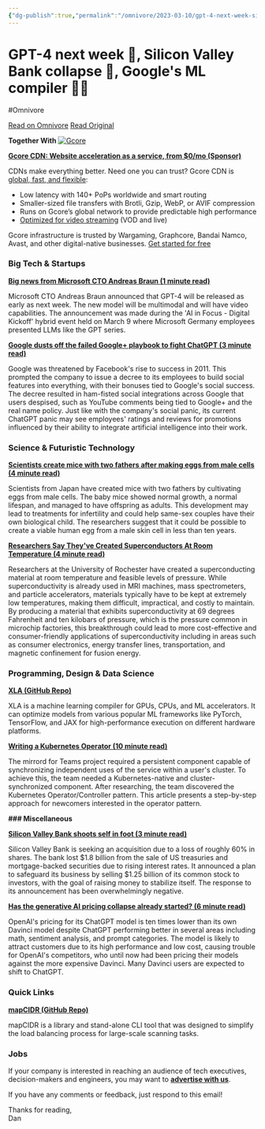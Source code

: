 ```yaml
---
{"dg-publish":true,"permalink":"/omnivore/2023-03-10/gpt-4-next-week-silicon-valley-bank-collapse-google-s-ml-compiler/","title":"GPT-4 next week 🤖, Silicon Valley Bank collapse 🏦, Google's ML compiler 👨‍💻","tags":["Newsletter"],"created":"","updated":""}
---
```



# GPT-4 next week 🤖, Silicon Valley Bank collapse 🏦, Google's ML compiler 👨‍💻
#Omnivore

[Read on Omnivore](https://omnivore.app/me/gpt-4-next-week-silicon-valley-bank-collapse-google-s-ml-compile-186cb701563)
[Read Original](https://actions.tldrnewsletter.com/web-version?ep=1&lc=e8d8297a-bc71-11ed-b1ba-f532ddc09fdc&p=2891adde-bf1a-11ed-adba-3351a2e35a30&pt=campaign&s=2ff88d47234695c4362d8be4650f7f599bc6a1e5b11fa559fdcb35a1149841ad&t=1678450362)


  
**Together With** [![Gcore](https:&#x2F;&#x2F;proxy-prod.omnivore-image-cache.app&#x2F;0x0,s5OW92FzIjHREZsJKE7SjI3FCzdh3sTr8DHbGJmvVDKY&#x2F;https:&#x2F;&#x2F;jwwrbzsvyukwfpbuimxf.supabase.co&#x2F;storage&#x2F;v1&#x2F;object&#x2F;public&#x2F;sponsor-logos&#x2F;gcore50.png?t&#x3D;2023-03-10T07%3A51%3A26.773Z)](https:&#x2F;&#x2F;tracking.tldrnewsletter.com&#x2F;CL0&#x2F;https:%2F%2Fgcore.com%2Fcdn%3Futm%5Fsource&#x3D;tldr%26utm%5Fmedium&#x3D;email%26utm%5Fcampaign&#x3D;20230310&#x2F;1&#x2F;01000186cb700860-1a32c076-1a30-47ea-a607-739837c3ef6c-000000&#x2F;NMUEiJL5UHKpHUzPZbXuoqAwwdQzP321ffcOi1b9AZo&#x3D;291)

[**Gcore CDN: Website acceleration as a service, from $0&#x2F;mo (Sponsor)**](https:&#x2F;&#x2F;tracking.tldrnewsletter.com&#x2F;CL0&#x2F;https:%2F%2Fgcore.com%2Fcdn%3Futm%5Fsource&#x3D;tldr%26utm%5Fmedium&#x3D;email%26utm%5Fcampaign&#x3D;20230310&#x2F;2&#x2F;01000186cb700860-1a32c076-1a30-47ea-a607-739837c3ef6c-000000&#x2F;uKQyvAt6%5FpO95ats9p0zBhdEHwxeE62%5FaSPZSqZPfcQ&#x3D;291) 

CDNs make everything better. Need one you can trust? Gcore CDN is [global, fast, and flexible](https:&#x2F;&#x2F;tracking.tldrnewsletter.com&#x2F;CL0&#x2F;https:%2F%2Fgcore.com%2Fcdn%3Futm%5Fsource&#x3D;tldr%26utm%5Fmedium&#x3D;email%26utm%5Fcampaign&#x3D;20230310&#x2F;3&#x2F;01000186cb700860-1a32c076-1a30-47ea-a607-739837c3ef6c-000000&#x2F;nsXJrwKs74QujTNj-khje2js1JtKoI25mUohhfo5Y9E&#x3D;291):
* Low latency with 140+ PoPs worldwide and smart routing
* Smaller-sized file transfers with Brotli, Gzip, WebP, or AVIF compression
* Runs on Gcore’s global network to provide predictable high performance
* [Optimized for video streaming](https:&#x2F;&#x2F;tracking.tldrnewsletter.com&#x2F;CL0&#x2F;https:%2F%2Fgcore.com%2Fcdn%3Futm%5Fsource&#x3D;tldr%26utm%5Fmedium&#x3D;email%26utm%5Fcampaign&#x3D;20230310&#x2F;4&#x2F;01000186cb700860-1a32c076-1a30-47ea-a607-739837c3ef6c-000000&#x2F;r9TwnNK0-1QU8rRb4Dfw2StDKZEcJwQEcTAkIJ5AS68&#x3D;291) (VOD and live)

Gcore infrastructure is trusted by Wargaming, Graphcore, Bandai Namco, Avast, and other digital-native businesses. [Get started for free](https:&#x2F;&#x2F;tracking.tldrnewsletter.com&#x2F;CL0&#x2F;https:%2F%2Fgcore.com%2Fcdn%3Futm%5Fsource&#x3D;tldr%26utm%5Fmedium&#x3D;email%26utm%5Fcampaign&#x3D;20230310&#x2F;5&#x2F;01000186cb700860-1a32c076-1a30-47ea-a607-739837c3ef6c-000000&#x2F;QQ3ZHNkEmCWUJrWGjRomz7Dn73KxW%5F0-m2HyaKnAq9U&#x3D;291)

### **Big Tech &amp; Startups**

[**Big news from Microsoft CTO Andreas Braun (1 minute read)**](https:&#x2F;&#x2F;tracking.tldrnewsletter.com&#x2F;CL0&#x2F;https:%2F%2Ftwitter.com%2FProductHunt%2Fstatus%2F1633954325994119170%3Futm%5Fsource&#x3D;tldrnewsletter&#x2F;1&#x2F;01000186cb700860-1a32c076-1a30-47ea-a607-739837c3ef6c-000000&#x2F;uNL0SXpBZ-AzM4en3e2kttTwsEHDYrjnEtRkqqTh3xY&#x3D;291) 

Microsoft CTO Andreas Braun announced that GPT-4 will be released as early as next week. The new model will be multimodal and will have video capabilities. The announcement was made during the &#39;AI in Focus - Digital Kickoff&#39; hybrid event held on March 9 where Microsoft Germany employees presented LLMs like the GPT series.

[**Google dusts off the failed Google+ playbook to fight ChatGPT (3 minute read)**](https:&#x2F;&#x2F;tracking.tldrnewsletter.com&#x2F;CL0&#x2F;https:%2F%2Farstechnica.com%2Fgadgets%2F2023%2F03%2Fgoogle-dusts-off-the-failed-google-playbook-to-fight-chatgpt%2F%3Futm%5Fsource&#x3D;tldrnewsletter&#x2F;1&#x2F;01000186cb700860-1a32c076-1a30-47ea-a607-739837c3ef6c-000000&#x2F;2XyY1S2TGu8yZV3uoHEukYbax-uZMXmHqHObqeOyl30&#x3D;291) 

Google was threatened by Facebook&#39;s rise to success in 2011\. This prompted the company to issue a decree to its employees to build social features into everything, with their bonuses tied to Google&#39;s social success. The decree resulted in ham-fisted social integrations across Google that users despised, such as YouTube comments being tied to Google+ and the real name policy. Just like with the company&#39;s social panic, its current ChatGPT panic may see employees&#39; ratings and reviews for promotions influenced by their ability to integrate artificial intelligence into their work.

### **Science &amp; Futuristic Technology**

[**Scientists create mice with two fathers after making eggs from male cells (4 minute read)**](https:&#x2F;&#x2F;tracking.tldrnewsletter.com&#x2F;CL0&#x2F;https:%2F%2Fwww.theguardian.com%2Fscience%2F2023%2Fmar%2F08%2Fscientists-create-mice-with-two-fathers-after-making-eggs-from-male-cells%3Futm%5Fsource&#x3D;tldrnewsletter&#x2F;1&#x2F;01000186cb700860-1a32c076-1a30-47ea-a607-739837c3ef6c-000000&#x2F;rw3Of-nhJpzkIpppKSV3%5F6%5FJaEgU6wlOOdsE4r2FXG0&#x3D;291) 

Scientists from Japan have created mice with two fathers by cultivating eggs from male cells. The baby mice showed normal growth, a normal lifespan, and managed to have offspring as adults. This development may lead to treatments for infertility and could help same-sex couples have their own biological child. The researchers suggest that it could be possible to create a viable human egg from a male skin cell in less than ten years.

[**Researchers Say They&#39;ve Created Superconductors At Room Temperature (4 minute read)**](https:&#x2F;&#x2F;tracking.tldrnewsletter.com&#x2F;CL0&#x2F;https:%2F%2Ffuturism.com%2Fresearchers-claim-superconductors-room-temperature%3Futm%5Fsource&#x3D;tldrnewsletter&#x2F;1&#x2F;01000186cb700860-1a32c076-1a30-47ea-a607-739837c3ef6c-000000&#x2F;qWg5KCC3NaaWiYVnBnXA2oZ-biC5Kk5lhButaIukwus&#x3D;291) 

Researchers at the University of Rochester have created a superconducting material at room temperature and feasible levels of pressure. While superconductivity is already used in MRI machines, mass spectrometers, and particle accelerators, materials typically have to be kept at extremely low temperatures, making them difficult, impractical, and costly to maintain. By producing a material that exhibits superconductivity at 69 degrees Fahrenheit and ten kilobars of pressure, which is the pressure common in microchip factories, this breakthrough could lead to more cost-effective and consumer-friendly applications of superconductivity including in areas such as consumer electronics, energy transfer lines, transportation, and magnetic confinement for fusion energy.

### **Programming, Design &amp; Data Science**

[**XLA (GitHub Repo)**](https:&#x2F;&#x2F;tracking.tldrnewsletter.com&#x2F;CL0&#x2F;https:%2F%2Fgithub.com%2Fopenxla%2Fxla%3Futm%5Fsource&#x3D;tldrnewsletter&#x2F;1&#x2F;01000186cb700860-1a32c076-1a30-47ea-a607-739837c3ef6c-000000&#x2F;XIqlAznIF%5Fae6Iscn6DdDtLO-XBtdF512I0bs%5FXaH04&#x3D;291) 

XLA is a machine learning compiler for GPUs, CPUs, and ML accelerators. It can optimize models from various popular ML frameworks like PyTorch, TensorFlow, and JAX for high-performance execution on different hardware platforms.

[**Writing a Kubernetes Operator (10 minute read)**](https:&#x2F;&#x2F;tracking.tldrnewsletter.com&#x2F;CL0&#x2F;https:%2F%2Fmetalbear.co%2Fblog%2Fwriting-a-kubernetes-operator%2F%3Futm%5Fsource&#x3D;tldrnewsletter&#x2F;1&#x2F;01000186cb700860-1a32c076-1a30-47ea-a607-739837c3ef6c-000000&#x2F;amDV2ugtcFwsH8DvZStXq8iYl92CNuxX3SWXaiwAoBE&#x3D;291) 

The mirrord for Teams project required a persistent component capable of synchronizing independent uses of the service within a user&#39;s cluster. To achieve this, the team needed a Kubernetes-native and cluster-synchronized component. After researching, the team discovered the Kubernetes Operator&#x2F;Controller pattern. This article presents a step-by-step approach for newcomers interested in the operator pattern.

**### Miscellaneous**

[**Silicon Valley Bank shoots self in foot (3 minute read)**](https:&#x2F;&#x2F;tracking.tldrnewsletter.com&#x2F;CL0&#x2F;https:%2F%2Ftechcrunch.com%2F2023%2F03%2F09%2Fsilicon-valley-bank-shoots-self-in-foot%2F%3Futm%5Fsource&#x3D;tldrnewsletter&#x2F;1&#x2F;01000186cb700860-1a32c076-1a30-47ea-a607-739837c3ef6c-000000&#x2F;ZVv-Y%5FH08HbHuKl5ZTWVsvmMWqtzENz9g-36j889u3Q&#x3D;291) 

Silicon Valley Bank is seeking an acquisition due to a loss of roughly 60% in shares. The bank lost $1.8 billion from the sale of US treasuries and mortgage-backed securities due to rising interest rates. It announced a plan to safeguard its business by selling $1.25 billion of its common stock to investors, with the goal of raising money to stabilize itself. The response to its announcement has been overwhelmingly negative.

[**Has the generative AI pricing collapse already started? (6 minute read)**](https:&#x2F;&#x2F;tracking.tldrnewsletter.com&#x2F;CL0&#x2F;https:%2F%2Farstechnica.com%2Fgadgets%2F2023%2F03%2Fhas-the-generative-ai-pricing-collapse-already-started%2F%3Futm%5Fsource&#x3D;tldrnewsletter&#x2F;1&#x2F;01000186cb700860-1a32c076-1a30-47ea-a607-739837c3ef6c-000000&#x2F;rnKUnPpeISErl6QxJWpNdMR%5FlfEt3onKiV2%5FMTQuhL4&#x3D;291) 

OpenAI&#39;s pricing for its ChatGPT model is ten times lower than its own Davinci model despite ChatGPT performing better in several areas including math, sentiment analysis, and prompt categories. The model is likely to attract customers due to its high performance and low cost, causing trouble for OpenAI&#39;s competitors, who until now had been pricing their models against the more expensive Davinci. Many Davinci users are expected to shift to ChatGPT.

### **Quick Links**

[**mapCIDR (GitHub Repo)**](https:&#x2F;&#x2F;tracking.tldrnewsletter.com&#x2F;CL0&#x2F;https:%2F%2Fgithub.com%2Fprojectdiscovery%2Fmapcidr%3Futm%5Fsource&#x3D;tldrnewsletter&#x2F;1&#x2F;01000186cb700860-1a32c076-1a30-47ea-a607-739837c3ef6c-000000&#x2F;GJDxDnJ7JMQqg2ISts8PcK-kMZmsWcpn4%5Fp5LEolGBE&#x3D;291) 

mapCIDR is a library and stand-alone CLI tool that was designed to simplify the load balancing process for large-scale scanning tasks.

### **Jobs**

If your company is interested in reaching an audience of tech executives, decision-makers and engineers, you may want to [**advertise with us**](https:&#x2F;&#x2F;tracking.tldrnewsletter.com&#x2F;CL0&#x2F;https:%2F%2Fdanni763618.typeform.com%2Fto%2FK4Gdz1%3Futm%5Fsource&#x3D;tldr%26utm%5Fmedium&#x3D;newsletter%23newsletter&#x3D;tech&#x2F;2&#x2F;01000186cb700860-1a32c076-1a30-47ea-a607-739837c3ef6c-000000&#x2F;fkIiVmwwwaFzGMI66SSr315XU7Qqjaf2IlLGtoy0COQ&#x3D;291).

  
If you have any comments or feedback, just respond to this email!

Thanks for reading,  
Dan


